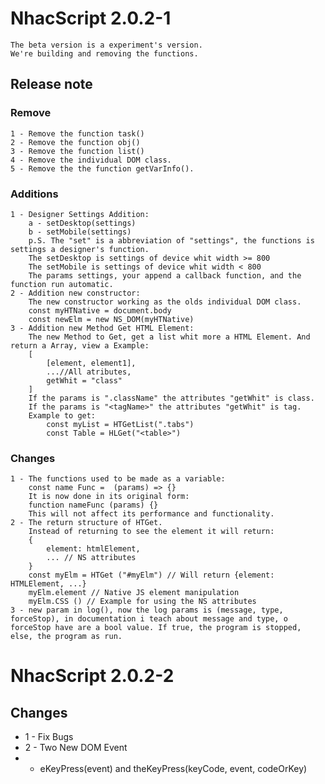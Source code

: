 # NhacScript 2.0.2-1
    The beta version is a experiment's version.
    We're building and removing the functions.
## Release note
### Remove
    1 - Remove the function task()
    2 - Remove the function obj()
    3 - Remove the function list()
    4 - Remove the individual DOM class.
    5 - Remove the the function getVarInfo().
### Additions
    1 - Designer Settings Addition:
        a - setDesktop(settings)
        b - setMobile(settings)
        p.S. The "set" is a abbreviation of "settings", the functions is settings a designer's function.
        The setDesktop is settings of device whit width >= 800  
        The setMobile is settings of device whit width < 800   
        The params settings, your append a callback function, and the function run automatic. 
    2 - Addition new constructor:
        The new constructor working as the olds individual DOM class.
        const myHTNative = document.body 
        const newElm = new NS_DOM(myHTNative)
    3 - Addition new Method Get HTML Element:
        The new Method to Get, get a list whit more a HTML Element. And return a Array, view a Example:
        [
            [element, element1],
            ...//All atributes,
            getWhit = "class"
        ]
        If the params is ".className" the attributes "getWhit" is class.
        If the params is "<tagName>" the attributes "getWhit" is tag.
        Example to get:
            const myList = HTGetList(".tabs")
            const Table = HLGet("<table>")
### Changes
    1 - The functions used to be made as a variable: 
        const name Func =  (params) => {} 
        It is now done in its original form: 
        function nameFunc (params) {} 
        This will not affect its performance and functionality.
    2 - The return structure of HTGet.
        Instead of returning to see the element it will return:
        {
            element: htmlElement,
            ... // NS attributes
        }
        const myElm = HTGet ("#myElm") // Will return {element: HTMLElement, ...}
        myElm.element // Native JS element manipulation
        myElm.CSS () // Example for using the NS attributes
    3 - new param in log(), now the log params is (message, type, forceStop), in documentation i teach about message and type, o forceStop have are a bool value. If true, the program is stopped, else, the program as run. 
# NhacScript 2.0.2-2
## Changes
- 1 - Fix Bugs 
- 2 - Two New DOM Event
- - eKeyPress(event) and theKeyPress(keyCode, event, codeOrKey)
